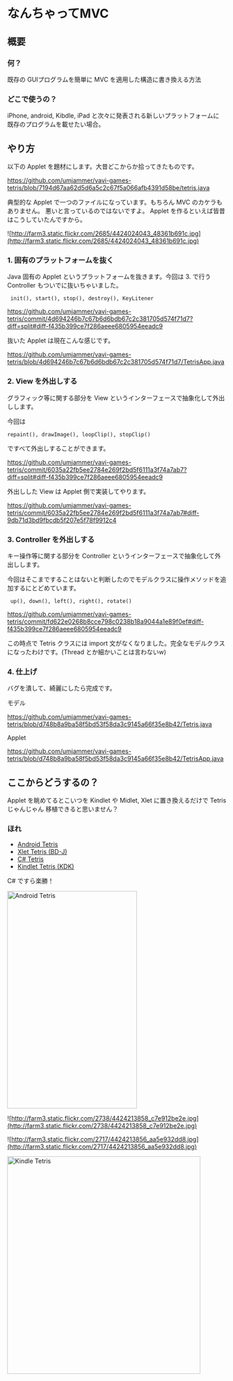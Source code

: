 # なんちゃってMVC #

## 概要 ##
### 何？ ###

既存の GUIプログラムを簡単に MVC を適用した構造に書き換える方法

### どこで使うの？ ###

iPhone, android, Kibdle, iPad と次々に発表される新しいプラットフォームに 既存のプログラムを載せたい場合。


## やり方 ##

以下の Applet を題材にします。大昔どこからか拾ってきたものです。

 https://github.com/umjammer/vavi-games-tetris/blob/7194d67aa62d5d6a5c2c67f5a066afb4391d58be/tetris.java

典型的な Applet で一つのファイルになっています。もちろん MVC のカケラもありません。
悪いと言っているのではないですよ。 Applet を作るといえば皆昔はこうしていたんですから。

 ![http://farm3.static.flickr.com/2685/4424024043_48361b691c.jpg](http://farm3.static.flickr.com/2685/4424024043_48361b691c.jpg)

### 1. 固有のプラットフォームを抜く ###

Java 固有の Applet というプラットフォームを抜きます。今回は 3. で行う Controller
もついでに抜いちゃいました。
```
 init(), start(), stop(), destroy(), KeyLitener
```
 https://github.com/umjammer/vavi-games-tetris/commit/4d694246b7c67b6d6bdb67c2c381705d574f71d7?diff=split#diff-f435b399ce7f286aeee6805954eeadc9

抜いた Applet は現在こんな感じです。

 https://github.com/umjammer/vavi-games-tetris/blob/4d694246b7c67b6d6bdb67c2c381705d574f71d7/TetrisApp.java

### 2. View を外出しする ###

グラフィック等に関する部分を View というインターフェースで抽象化して外出しします。

今回は
```
repaint(), drawImage(), loopClip(), stopClip() 
```
ですべて外出しすることができます。

 https://github.com/umjammer/vavi-games-tetris/commit/6035a22fb5ee2784e269f2bd5f6111a3f74a7ab7?diff=split#diff-f435b399ce7f286aeee6805954eeadc9

外出しした View は Applet 側で実装してやります。

 https://github.com/umjammer/vavi-games-tetris/commit/6035a22fb5ee2784e269f2bd5f6111a3f74a7ab7#diff-9db71d3bd9fbcdb5f207e5f78f9912c4

### 3. Controller を外出しする ###

キー操作等に関する部分を Controller というインターフェースで抽象化して外出しします。

今回はそこまですることはないと判断したのでモデルクラスに操作メソッドを追加するにとどめています。
```
 up(), down(), left(), right(), rotate()
```

 https://github.com/umjammer/vavi-games-tetris/commit/fd622e0268b8cce798c0238b18a9044a1e89f0ef#diff-f435b399ce7f286aeee6805954eeadc9

この時点で Tetris クラスには import 文がなくなりました。完全なモデルクラスになったわけです。(Thread とか細かいことは言わないw)

### 4. 仕上げ ###

バグを潰して、綺麗にしたら完成です。

モデル

 https://github.com/umjammer/vavi-games-tetris/blob/d748b8a9ba58f5bd53f58da3c9145a66f35e8b42/Tetris.java

Applet

 https://github.com/umjammer/vavi-games-tetris/blob/d748b8a9ba58f5bd53f58da3c9145a66f35e8b42/TetrisApp.java

## ここからどうするの？ ##

Applet を眺めてるとこいつを Kindlet や Midlet, Xlet に置き換えるだけで Tetris じゃんじゃん
移植できると思いません？

### ほれ ###

  * [Android Tetris](https://github.com/umjammer/vavi-games-tetris-android)
  * [Xlet Tetris (BD-J)](https://github.com/umjammer/vavi-games-tetris-bdj)
  * [C# Tetris](https://github.com/umjammer/vavi-games-tetris-winforms)
  * [Kindlet Tetris (KDK)](https://github.com/umjammer/vavi-games-tetris-kdk)

C# ですら楽勝！

<a href='http://www.flickr.com/photos/52807817@N00/4457210112/' title='Android Tetris by umjammer, on Flickr'><img src='http://farm3.static.flickr.com/2708/4457210112_3945fb30d5.jpg' alt='Android Tetris' width='298' height='500' /></a>

![http://farm3.static.flickr.com/2738/4424213858_c7e912be2e.jpg](http://farm3.static.flickr.com/2738/4424213858_c7e912be2e.jpg)

![http://farm3.static.flickr.com/2717/4424213856_aa5e932dd8.jpg](http://farm3.static.flickr.com/2717/4424213856_aa5e932dd8.jpg)

<a href='http://www.flickr.com/photos/52807817@N00/4458856225/' title='Kindle Tetris by umjammer, on Flickr'><img src='http://farm5.static.flickr.com/4025/4458856225_46f0b87fc4.jpg' alt='Kindle Tetris' width='444' height='500' /></a>
